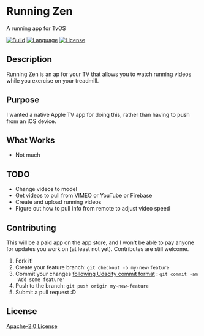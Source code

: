 # Running Zen
A running app for TvOS

[![Build](https://img.shields.io/badge/build-developing-yellowgreen.svg)](http://www.blaumagier.com)
[![Language](http://img.shields.io/badge/language-swift-brightgreen.svg?style=flat)](https://developer.apple.com/swift)
[![License](https://img.shields.io/badge/license-Apache--2.0-blue.svg)](license.md)

## Description

Running Zen is an ap for your TV that allows you to watch running videos while you exercise on your treadmill.

## Purpose

I wanted a native Apple TV app for doing this, rather than having to push from an iOS device.

## What Works

* Not much

## TODO

* Change videos to model
* Get videos to pull from VIMEO or YouTube or Firebase
* Create and upload running videos
* Figure out how to pull info from remote to adjust video speed


## Contributing

This will be a paid app on the app store, and I won't be able to pay anyone for updates you work on (at least not yet).  Contributes are still welcome.

1. Fork it!
2. Create your feature branch: `git checkout -b my-new-feature`
3. Commit your changes [following Udacity commit format](http://udacity.github.io/git-styleguide/) : `git commit -am 'Add some feature'`
4. Push to the branch: `git push origin my-new-feature`
5. Submit a pull request :D

## License
[Apache-2.0 License](license.md)